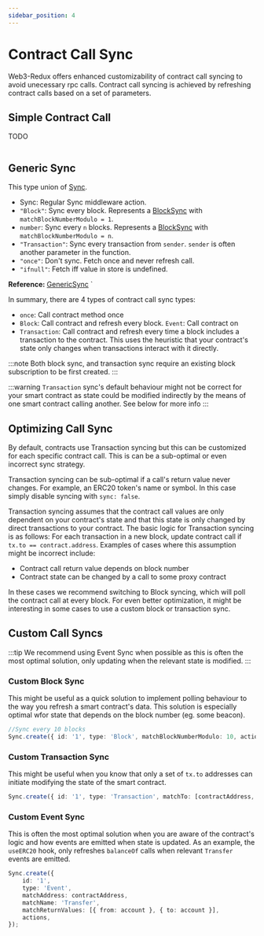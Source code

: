 ```yaml
---
sidebar_position: 4
---
```


# Contract Call Sync

Web3-Redux offers enhanced customizability of contract call syncing to avoid unecessary rpc calls. Contract call syncing is achieved by refreshing contract calls based on a set of parameters.

## Simple Contract Call

TODO

```tsx

```

## Generic Sync

This type union of [Sync](#).

-   Sync: Regular Sync middleware action.
-   `"Block"`: Sync every block. Represents a [BlockSync](#) with `matchBlockNumberModulo = 1`.
-   `number`: Sync every `n` blocks. Represents a [BlockSync](#) with `matchBlockNumberModulo = n`.
-   `"Transaction"`: Sync every transaction from `sender`. `sender` is often another parameter in the function.
-   `"once"`: Don't sync. Fetch once and never refresh call.
-   `"ifnull"`: Fetch iff value in store is undefined.

**Reference:** [GenericSync](#)
`

In summary, there are 4 types of contract call sync types:

-   `once`: Call contract method once
-   `Block`: Call contract and refresh every block.
    `Event`: Call contract on
-   `Transaction`: Call contract and refresh every time a block includes a transaction to the contract. This uses the heuristic that your contract's state only changes when transactions interact with it directly.

:::note
Both block sync, and transaction sync require an existing block subscription to be first created.
:::

:::warning
`Transaction` sync's default behaviour might not be correct for your smart contract as state could be modified indirectly by the means of one smart contract calling another. See below for more info
:::

## Optimizing Call Sync

By default, contracts use Transaction syncing but this can be customized for each specific contract call. This is can be a sub-optimal or even incorrect sync strategy.

Transaction syncing can be sub-optimal if a call's return value never changes. For example, an ERC20 token's name or symbol. In this case simply disable syncing with `sync: false`.

Transaction syncing assumes that the contract call values are only dependent on your contract's state and that this state is only changed by direct transactions to your contract. The basic logic for Transaction syncing is as follows: For each transaction in a new block, update contract call if `tx.to == contract.address`.
Examples of cases where this assumption might be incorrect include:

-   Contract call return value depends on block number
-   Contract state can be changed by a call to some proxy contract

In these cases we recommend switching to Block syncing, which will poll the contract call at every block. For even better optimization, it might be interesting in some cases to use a custom block or transaction sync.

## Custom Call Syncs

:::tip
We recommend using Event Sync when possible as this is often the most optimal solution, only updating when the relevant state is modified.
:::

### Custom Block Sync

This might be useful as a quick solution to implement polling behaviour to the way you refresh a smart contract's data. This solution is especially optimal wfor state that depends on the block number (eg. some beacon).

```typescript
//Sync every 10 blocks
Sync.create({ id: '1', type: 'Block', matchBlockNumberModulo: 10, actions });
```

### Custom Transaction Sync

This might be useful when you know that only a set of `tx.to` addresses can initiate modifying the state of the smart contract.

```typescript
Sync.create({ id: '1', type: 'Transaction', matchTo: [contractAddress, proxyAddress], actions }));
```

### Custom Event Sync

This is often the most optimal solution when you are aware of the contract's logic and how events are emitted when state is updated. As an example, the `useERC20` hook, only refreshes `balanceOf` calls when relevant `Transfer` events are emitted.

```typescript
Sync.create({
    id: '1',
    type: 'Event',
    matchAddress: contractAddress,
    matchName: 'Transfer',
    matchReturnValues: [{ from: account }, { to: account }],
    actions,
});
```
